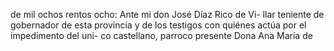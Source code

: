 de mil ochos rentos ocho: Ante mi don José Díaz Rico de Vi- llar teniente de gobernador de esta provincia y de los testigos con quiénes actúa por el impedimento del uni- co castellano, parroco presente Dona Ana María de